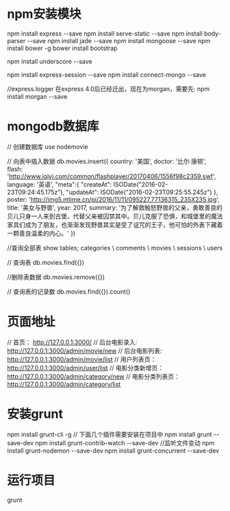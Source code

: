 # npm安装模块
npm install express --save
npm install serve-static --save
npm install body-parser --save
npm install jade --save
npm install mongoose --save
npm install bower -g
bower install bootstrap

npm install underscore --save

npm install express-session --save
npm install connect-mongo --save

//express.logger 在express 4.0后已经迁出，现在为morgan，需要先:
npm install morgan --save

# mongodb数据库
// 创建数据库 
use nodemovie 

// 向表中插入数据
db.movies.insert({
country: '美国',
doctor: '比尔·康顿',
flash: 'http://www.iqiyi.com/common/flashplayer/20170406/1556f98c2359.swf',
language: '英语',
"meta":{
	"createAt": ISODate("2016-02-23T09:24:45.175z"),
	"updateAt": ISODate("2016-02-23T09:25:55.245z")
},
poster: 'http://img5.mtime.cn/pi/2016/11/11/095227.77136315_235X235.jpg',
title: '美女与野兽',
year: 2017,
summary: '为了解救触怒野兽的父亲，勇敢善良的贝儿只身一人来到古堡，代替父亲被囚禁其中。贝儿克服了恐惧，和城堡里的魔法家具们成为了朋友，也渐渐发现野兽其实是受了诅咒的王子，他可怕的外表下藏着一颗善良温柔的内心。'
})

//查询全部表
show tables;
categories \ comments \ movies \ sessions \ users

// 查询表
db.movies.find({})

//删除表数据
db.movies.remove({})

// 查询表的记录数
db.movies.find({}).count()

# 页面地址
// 首页： http://127.0.0.1:3000/
// 后台电影录入:  http://127.0.0.1:3000/admin/movie/new
// 后台电影列表:  http://127.0.0.1:3000/admin/movie/list
// 用户列表页： http://127.0.0.1:3000/admin/user/list
// 电影分类新增页：http://127.0.0.1:3000/admin/category/new
// 电影分类列表页：http://127.0.0.1:3000/admin/category/list

# 安装grunt
npm install grunt-cli -g
// 下面几个插件需要安装在项目中
npm install grunt --save-dev 
npm install grunt-contrib-watch --save-dev    //监听文件变动
npm install grunt-nodemon --save-dev
npm install grunt-concurrent --save-dev

# 运行项目
grunt

